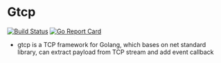 # Gtcp
[![Build Status](https://travis-ci.org/Pythonify/gtcp.svg?branch=master)](https://travis-ci.org/Pythonify/gtcp)
[![Go Report Card](https://goreportcard.com/badge/github.com/Pythonify/gtcp)](https://goreportcard.com/report/github.com/Pythonify/gtcp)
- gtcp is a TCP framework for Golang, which bases on net standard library, can extract payload from TCP stream and add event callback
